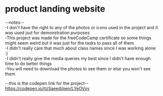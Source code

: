 # product landing website

--notes--  
-I don't have the right to any of the photos or icons used in the project and it was used jsut for demonstration purposes  
-This project was made for the freeCodeCamp certificate so some things might seem weird but it was just for the tasks to pass all of them  
-I didn't really care that much about class names since I was working alone :)  
-I didn't really give the media queries my best since I didn't have enough time to do better things  
-You will need to download the photos to see them or else you won't see them  

--this is the codepen link for the project--  
https://codepen.io/itzSaeed/pen/LYeOVoy
